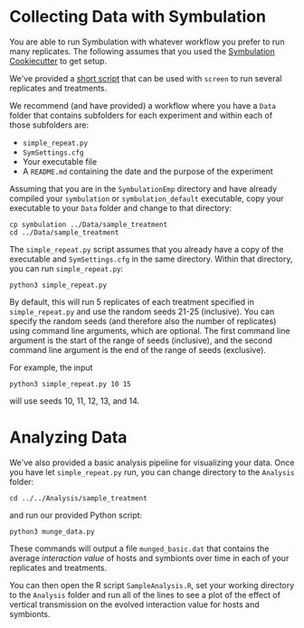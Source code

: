 # Collecting Data with Symbulation 
You are able to run Symbulation with whatever workflow you prefer to run many replicates. 
The following assumes that you used the [Symbulation Cookiecutter](https://github.com/anyaevostinar/SymbulationProjectTemplate) to get setup.

We've provided a [short script](https://github.com/anyaevostinar/SymbulationProjectTemplate/blob/main/%7B%7Bcookiecutter.project_name%7D%7D/Data/sample_treatment/simple_repeat.py) that can be used with `screen` to run several replicates and treatments.

We recommend (and have provided) a workflow where you have a `Data` folder that contains subfolders for each experiment and within each of those subfolders are:

* `simple_repeat.py`
* `SymSettings.cfg`
* Your executable file
* A `README.md` containing the date and the purpose of the experiment

Assuming that you are in the `SymbulationEmp` directory and have already compiled your `symbulation` or `symbulation_default` executable, copy your executable to your `Data` folder and change to that directory:

```
cp symbulation ../Data/sample_treatment
cd ../Data/sample_treatment
```

The `simple_repeat.py` script assumes that you already have a copy of the executable and `SymSettings.cfg` in the same directory. 
Within that directory, you can run `simple_repeat.py`:
```
python3 simple_repeat.py
```

By default, this will run 5 replicates of each treatment specified in `simple_repeat.py` and use the random seeds 21-25 (inclusive). 
You can specify the random seeds (and therefore also the number of replicates) using command line arguments, which are optional. 
The first command line argument is the start of the range of seeds (inclusive), and the second command line argument is the end of the range of seeds (exclusive). 

For example, the input
```shell
python3 simple_repeat.py 10 15
```
will use seeds 10, 11, 12, 13, and 14. 

# Analyzing Data
We've also provided a basic analysis pipeline for visualizing your data.
Once you have let `simple_repeat.py` run, you can change directory to the `Analysis` folder:

```
cd ../../Analysis/sample_treatment
```

and run our provided Python script:
```
python3 munge_data.py
```

These commands will output a file `munged_basic.dat` that contains the average *interaction value* of hosts and symbionts over time in each of your replicates and treatments.

You can then open the R script `SampleAnalysis.R`, set your working directory to the `Analysis` folder and run all of the lines to see a plot of the effect of vertical transmission on the evolved interaction value for hosts and symbionts.